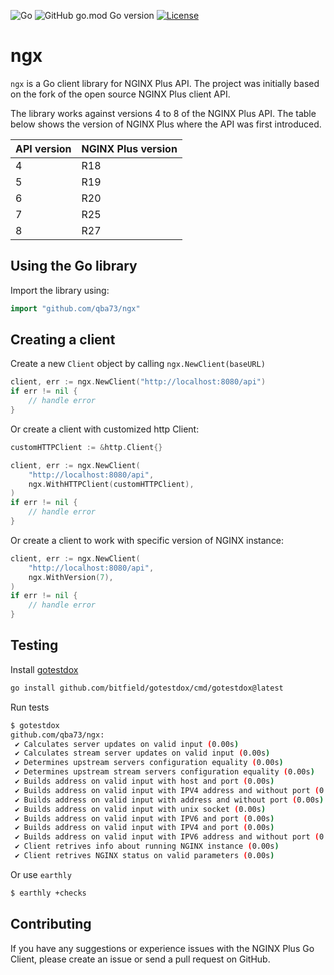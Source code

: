 ![Go](https://github.com/qba73/ngx/workflows/Go/badge.svg)
![GitHub go.mod Go version](https://img.shields.io/github/go-mod/go-version/qba73/ngx?logo=go)
[![License](https://img.shields.io/badge/License-Apache%202.0-blue.svg)](https://opensource.org/licenses/Apache-2.0)

# ngx

```ngx``` is a Go client library for NGINX Plus API. The project was initially based on the fork of the open source NGINX Plus client API.

The library works against versions 4 to 8 of the NGINX Plus API. The table below shows the version of NGINX Plus where the API was first introduced.

| API version | NGINX Plus version |
|-------------|--------------------|
| 4 | R18 |
| 5 | R19 |
| 6 | R20 |
| 7 | R25 |
| 8 | R27 |

## Using the Go library

Import the library using:

```go
import "github.com/qba73/ngx"
```

## Creating a client

Create a new ```Client``` object by calling ```ngx.NewClient(baseURL)```
```go
client, err := ngx.NewClient("http://localhost:8080/api")
if err != nil {
    // handle error
}
```
Or create a client with customized http Client:
```go
customHTTPClient := &http.Client{}

client, err := ngx.NewClient(
    "http://localhost:8080/api",
    ngx.WithHTTPClient(customHTTPClient),
)
if err != nil {
    // handle error
}
```
Or create a client to work with specific version of NGINX instance:
```go
client, err := ngx.NewClient(
    "http://localhost:8080/api",
    ngx.WithVersion(7),
)
if err != nil {
    // handle error
}

```

## Testing

Install [gotestdox](https://github.com/bitfield/gotestdox)
```bash
go install github.com/bitfield/gotestdox/cmd/gotestdox@latest
```
Run tests
```bash
$ gotestdox
github.com/qba73/ngx:
 ✔ Calculates server updates on valid input (0.00s)
 ✔ Calculates stream server updates on valid input (0.00s)
 ✔ Determines upstream servers configuration equality (0.00s)
 ✔ Determines upstream stream servers configuration equality (0.00s)
 ✔ Builds address on valid input with host and port (0.00s)
 ✔ Builds address on valid input with IPV4 address and without port (0.00s)
 ✔ Builds address on valid input with address and without port (0.00s)
 ✔ Builds address on valid input with unix socket (0.00s)
 ✔ Builds address on valid input with IPV6 and port (0.00s)
 ✔ Builds address on valid input with IPV4 and port (0.00s)
 ✔ Builds address on valid input with IPV6 address and without port (0.00s)
 ✔ Client retrives info about running NGINX instance (0.00s)
 ✔ Client retrives NGINX status on valid parameters (0.00s)
```

Or use ```earthly``` 

```bash
$ earthly +checks
```


## Contributing

If you have any suggestions or experience issues with the NGINX Plus Go Client, please create an issue or send a pull request on GitHub.
